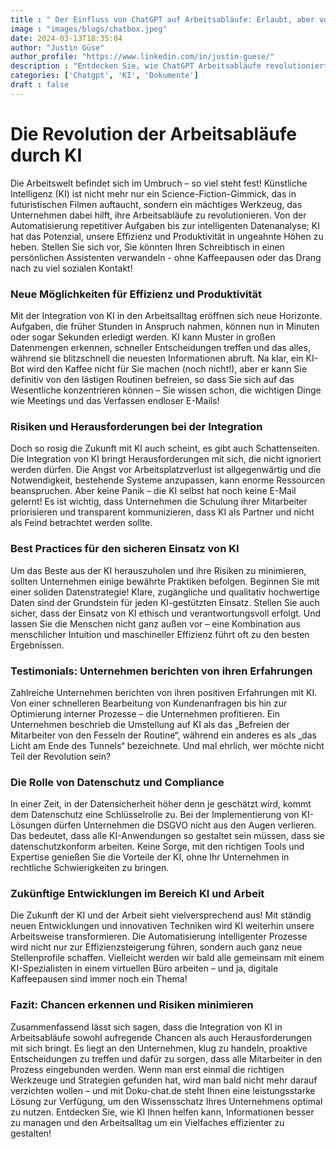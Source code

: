 ```yaml
---
title : " Der Einfluss von ChatGPT auf Arbeitsabläufe: Erlaubt, aber vorsichtig!"
image : "images/blogs/chatbox.jpeg"
date: 2024-03-13T18:35:04
author: "Justin Güse"
author_profile: "https://www.linkedin.com/in/justin-guese/"
description : "Entdecken Sie, wie ChatGPT Arbeitsabläufe revolutioniert! Nutzen Sie KI verantwortungsbewusst, um Effizienz zu steigern, ohne den menschlichen Faktor zu verlieren."
categories: ['Chatgpt', 'KI', 'Dokumente']
draft : false
---
```


# Die Revolution der Arbeitsabläufe durch KI

Die Arbeitswelt befindet sich im Umbruch – so viel steht fest! Künstliche Intelligenz (KI) ist nicht mehr nur ein Science-Fiction-Gimmick, das in futuristischen Filmen auftaucht, sondern ein mächtiges Werkzeug, das Unternehmen dabei hilft, ihre Arbeitsabläufe zu revolutionieren. Von der Automatisierung repetitiver Aufgaben bis zur intelligenten Datenanalyse; KI hat das Potenzial, unsere Effizienz und Produktivität in ungeahnte Höhen zu heben. Stellen Sie sich vor, Sie könnten Ihren Schreibtisch in einen persönlichen Assistenten verwandeln - ohne Kaffeepausen oder das Drang nach zu viel sozialen Kontakt!

### Neue Möglichkeiten für Effizienz und Produktivität

Mit der Integration von KI in den Arbeitsalltag eröffnen sich neue Horizonte. Aufgaben, die früher Stunden in Anspruch nahmen, können nun in Minuten oder sogar Sekunden erledigt werden. KI kann Muster in großen Datenmengen erkennen, schneller Entscheidungen treffen und das alles, während sie blitzschnell die neuesten Informationen abruft. Na klar, ein KI-Bot wird den Kaffee nicht für Sie machen (noch nicht!), aber er kann Sie definitiv von den lästigen Routinen befreien, so dass Sie sich auf das Wesentliche konzentrieren können – Sie wissen schon, die wichtigen Dinge wie Meetings und das Verfassen endloser E-Mails!

### Risiken und Herausforderungen bei der Integration

Doch so rosig die Zukunft mit KI auch scheint, es gibt auch Schattenseiten. Die Integration von KI bringt Herausforderungen mit sich, die nicht ignoriert werden dürfen. Die Angst vor Arbeitsplatzverlust ist allgegenwärtig und die Notwendigkeit, bestehende Systeme anzupassen, kann enorme Ressourcen beanspruchen. Aber keine Panik – die KI selbst hat noch keine E-Mail gelernt! Es ist wichtig, dass Unternehmen die Schulung ihrer Mitarbeiter priorisieren und transparent kommunizieren, dass KI als Partner und nicht als Feind betrachtet werden sollte.

### Best Practices für den sicheren Einsatz von KI

Um das Beste aus der KI herauszuholen und ihre Risiken zu minimieren, sollten Unternehmen einige bewährte Praktiken befolgen. Beginnen Sie mit einer soliden Datenstrategie! Klare, zugängliche und qualitativ hochwertige Daten sind der Grundstein für jeden KI-gestützten Einsatz. Stellen Sie auch sicher, dass der Einsatz von KI ethisch und verantwortungsvoll erfolgt. Und lassen Sie die Menschen nicht ganz außen vor – eine Kombination aus menschlicher Intuition und maschineller Effizienz führt oft zu den besten Ergebnissen.

### Testimonials: Unternehmen berichten von ihren Erfahrungen

Zahlreiche Unternehmen berichten von ihren positiven Erfahrungen mit KI. Von einer schnelleren Bearbeitung von Kundenanfragen bis hin zur Optimierung interner Prozesse – die Unternehmen profitieren. Ein Unternehmen beschrieb die Umstellung auf KI als das „Befreien der Mitarbeiter von den Fesseln der Routine“, während ein anderes es als „das Licht am Ende des Tunnels“ bezeichnete. Und mal ehrlich, wer möchte nicht Teil der Revolution sein? 

### Die Rolle von Datenschutz und Compliance

In einer Zeit, in der Datensicherheit höher denn je geschätzt wird, kommt dem Datenschutz eine Schlüsselrolle zu. Bei der Implementierung von KI-Lösungen dürfen Unternehmen die DSGVO nicht aus den Augen verlieren. Das bedeutet, dass alle KI-Anwendungen so gestaltet sein müssen, dass sie datenschutzkonform arbeiten. Keine Sorge, mit den richtigen Tools und Expertise genießen Sie die Vorteile der KI, ohne Ihr Unternehmen in rechtliche Schwierigkeiten zu bringen. 

### Zukünftige Entwicklungen im Bereich KI und Arbeit

Die Zukunft der KI und der Arbeit sieht vielversprechend aus! Mit ständig neuen Entwicklungen und innovativen Techniken wird KI weiterhin unsere Arbeitsweise transformieren. Die Automatisierung intelligenter Prozesse wird nicht nur zur Effizienzsteigerung führen, sondern auch ganz neue Stellenprofile schaffen. Vielleicht werden wir bald alle gemeinsam mit einem KI-Spezialisten in einem virtuellen Büro arbeiten – und ja, digitale Kaffeepausen sind immer noch ein Thema!

### Fazit: Chancen erkennen und Risiken minimieren

Zusammenfassend lässt sich sagen, dass die Integration von KI in Arbeitsabläufe sowohl aufregende Chancen als auch Herausforderungen mit sich bringt. Es liegt an den Unternehmen, klug zu handeln, proaktive Entscheidungen zu treffen und dafür zu sorgen, dass alle Mitarbeiter in den Prozess eingebunden werden. Wenn man erst einmal die richtigen Werkzeuge und Strategien gefunden hat, wird man bald nicht mehr darauf verzichten wollen – und mit Doku-chat.de steht Ihnen eine leistungsstarke Lösung zur Verfügung, um den Wissensschatz Ihres Unternehmens optimal zu nutzen. Entdecken Sie, wie KI Ihnen helfen kann, Informationen besser zu managen und den Arbeitsalltag um ein Vielfaches effizienter zu gestalten!